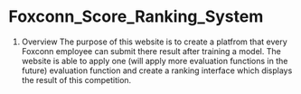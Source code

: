 # Foxconn_Score_Ranking_System
1. Overview
  The purpose of this website is to create a platfrom that every Foxconn employee can submit there result after training a model. The website is able to apply one (will apply more evaluation functions in the future) evaluation function and create a ranking interface which displays the result of this competition. 
